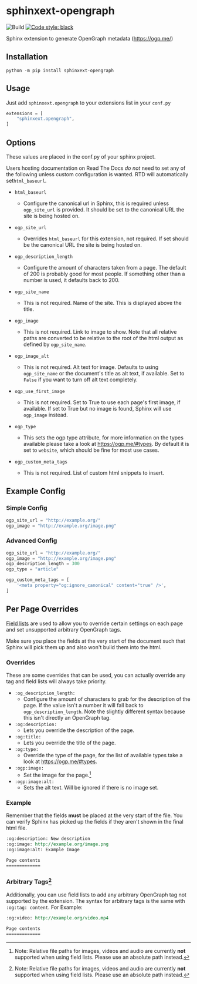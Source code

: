 # sphinxext-opengraph
![Build](https://github.com/wpilibsuite/sphinxext-opengraph/workflows/Test%20and%20Deploy/badge.svg)
[![Code style: black](https://img.shields.io/badge/code%20style-black-000000.svg)](https://github.com/psf/black)

Sphinx extension to generate OpenGraph metadata (https://ogp.me/)

## Installation

`python -m pip install sphinxext-opengraph`

## Usage
Just add `sphinxext.opengraph` to your extensions list in your `conf.py`

```python
extensions = [
    "sphinxext.opengraph",
]
```
## Options
These values are placed in the conf.py of your sphinx project.

Users hosting documentation on Read The Docs *do not* need to set any of the following unless custom configuration is wanted. RTD will automatically set`html_baseurl`.

* `html_baseurl`
    * Configure the canonical url in Sphinx, this is required unless `ogp_site_url` is provided. It should be set to the canonical URL the site is being hosted on.


* `ogp_site_url`
    * Overrides `html_baseurl` for this extension, not required. If set should be the canonical URL the site is being hosted on.
* `ogp_description_length`
    * Configure the amount of characters taken from a page. The default of 200 is probably good for most people. If something other than a number is used, it defaults back to 200.
* `ogp_site_name`
    * This is not required. Name of the site. This is displayed above the title.
* `ogp_image`
    * This is not required. Link to image to show. Note that all relative paths are converted to be relative to the root of the html output as defined by `ogp_site_name`.
* `ogp_image_alt`
    * This is not required. Alt text for image. Defaults to using `ogp_site_name` or the document's title as alt text, if available. Set to `False` if you want to turn off alt text completely.
* `ogp_use_first_image`
    * This is not required. Set to True to use each page's first image, if available. If set to True but no image is found, Sphinx will use `ogp_image` instead.
* `ogp_type`
    * This sets the ogp type attribute, for more information on the types available please take a look at https://ogp.me/#types. By default it is set to `website`, which should be fine for most use cases.
* `ogp_custom_meta_tags`
    * This is not required. List of custom html snippets to insert.

## Example Config

### Simple Config

```python
ogp_site_url = "http://example.org/"
ogp_image = "http://example.org/image.png"
```

### Advanced Config

```python
ogp_site_url = "http://example.org/"
ogp_image = "http://example.org/image.png"
ogp_description_length = 300
ogp_type = "article"

ogp_custom_meta_tags = [
    '<meta property="og:ignore_canonical" content="true" />',
]

```

## Per Page Overrides
[Field lists](https://www.sphinx-doc.org/en/master/usage/restructuredtext/field-lists.html) are used to allow you to override certain settings on each page and set unsupported arbitrary OpenGraph tags.

Make sure you place the fields at the very start of the document such that Sphinx will pick them up and also won't build them into the html.

### Overrides
These are some overrides that can be used, you can actually override any tag and field lists will always take priority.

* `:og_description_length:`
    * Configure the amount of characters to grab for the description of the page. If the value isn't a number it will fall back to `ogp_description_length`. Note the slightly different syntax because this isn't directly an OpenGraph tag.
* `:og:description:`
    * Lets you override the description of the page.
* `:og:title:`
    * Lets you override the title of the page.
* `:og:type:`
    * Override the type of the page, for the list of available types take a look at https://ogp.me/#types.
* `:ogp:image:`
    * Set the image for the page.[^1]
* `:ogp:image:alt:`
    * Sets the alt text. Will be ignored if there is no image set.

### Example
Remember that the fields **must** be placed at the very start of the file. You can verify Sphinx has picked up the fields if they aren't shown in the final html file.

```rst
:og:description: New description
:og:image: http://example.org/image.png
:og:image:alt: Example Image

Page contents
=============
```

### Arbitrary Tags[^1]
Additionally, you can use field lists to add any arbitrary OpenGraph tag not supported by the extension. The syntax for arbitrary tags is the same with `:og:tag: content`. For Example:

```rst
:og:video: http://example.org/video.mp4

Page contents
=============
```

[^1]: Note: Relative file paths for images, videos and audio are currently **not** supported when using field lists. Please use an absolute path instead.
